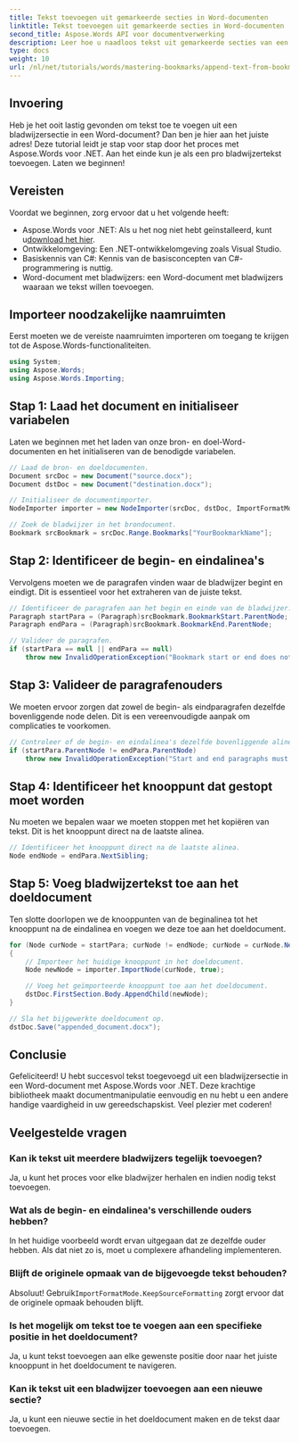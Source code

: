 ```yaml
---
title: Tekst toevoegen uit gemarkeerde secties in Word-documenten
linktitle: Tekst toevoegen uit gemarkeerde secties in Word-documenten
second_title: Aspose.Words API voor documentverwerking
description: Leer hoe u naadloos tekst uit gemarkeerde secties van een Word-document kunt toevoegen met Aspose.Words voor .NET. Deze stapsgewijze tutorial.
type: docs
weight: 10
url: /nl/net/tutorials/words/mastering-bookmarks/append-text-from-bookmarked-sections/
---
```

## Invoering

Heb je het ooit lastig gevonden om tekst toe te voegen uit een bladwijzersectie in een Word-document? Dan ben je hier aan het juiste adres! Deze tutorial leidt je stap voor stap door het proces met Aspose.Words voor .NET. Aan het einde kun je als een pro bladwijzertekst toevoegen. Laten we beginnen!

## Vereisten

Voordat we beginnen, zorg ervoor dat u het volgende heeft:

-  Aspose.Words voor .NET: Als u het nog niet hebt geïnstalleerd, kunt u[download het hier](https://releases.aspose.com/words/net/).
- Ontwikkelomgeving: Een .NET-ontwikkelomgeving zoals Visual Studio.
- Basiskennis van C#: Kennis van de basisconcepten van C#-programmering is nuttig.
- Word-document met bladwijzers: een Word-document met bladwijzers waaraan we tekst willen toevoegen.

## Importeer noodzakelijke naamruimten

Eerst moeten we de vereiste naamruimten importeren om toegang te krijgen tot de Aspose.Words-functionaliteiten.

```csharp
using System;
using Aspose.Words;
using Aspose.Words.Importing;
```

## Stap 1: Laad het document en initialiseer variabelen

Laten we beginnen met het laden van onze bron- en doel-Word-documenten en het initialiseren van de benodigde variabelen.

```csharp
// Laad de bron- en doeldocumenten.
Document srcDoc = new Document("source.docx");
Document dstDoc = new Document("destination.docx");

// Initialiseer de documentimporter.
NodeImporter importer = new NodeImporter(srcDoc, dstDoc, ImportFormatMode.KeepSourceFormatting);

// Zoek de bladwijzer in het brondocument.
Bookmark srcBookmark = srcDoc.Range.Bookmarks["YourBookmarkName"];
```

## Stap 2: Identificeer de begin- en eindalinea's

Vervolgens moeten we de paragrafen vinden waar de bladwijzer begint en eindigt. Dit is essentieel voor het extraheren van de juiste tekst.

```csharp
// Identificeer de paragrafen aan het begin en einde van de bladwijzer.
Paragraph startPara = (Paragraph)srcBookmark.BookmarkStart.ParentNode;
Paragraph endPara = (Paragraph)srcBookmark.BookmarkEnd.ParentNode;

// Valideer de paragrafen.
if (startPara == null || endPara == null)
    throw new InvalidOperationException("Bookmark start or end does not have a valid paragraph parent.");
```

## Stap 3: Valideer de paragrafenouders

We moeten ervoor zorgen dat zowel de begin- als eindparagrafen dezelfde bovenliggende node delen. Dit is een vereenvoudigde aanpak om complicaties te voorkomen.

```csharp
// Controleer of de begin- en eindalinea's dezelfde bovenliggende alinea hebben.
if (startPara.ParentNode != endPara.ParentNode)
    throw new InvalidOperationException("Start and end paragraphs must have the same parent.");
```

## Stap 4: Identificeer het knooppunt dat gestopt moet worden

Nu moeten we bepalen waar we moeten stoppen met het kopiëren van tekst. Dit is het knooppunt direct na de laatste alinea.

```csharp
// Identificeer het knooppunt direct na de laatste alinea.
Node endNode = endPara.NextSibling;
```

## Stap 5: Voeg bladwijzertekst toe aan het doeldocument

Ten slotte doorlopen we de knooppunten van de beginalinea tot het knooppunt na de eindalinea en voegen we deze toe aan het doeldocument.

```csharp
for (Node curNode = startPara; curNode != endNode; curNode = curNode.NextSibling)
{
    // Importeer het huidige knooppunt in het doeldocument.
    Node newNode = importer.ImportNode(curNode, true);

    // Voeg het geïmporteerde knooppunt toe aan het doeldocument.
    dstDoc.FirstSection.Body.AppendChild(newNode);
}

// Sla het bijgewerkte doeldocument op.
dstDoc.Save("appended_document.docx");
```

## Conclusie

Gefeliciteerd! U hebt succesvol tekst toegevoegd uit een bladwijzersectie in een Word-document met Aspose.Words voor .NET. Deze krachtige bibliotheek maakt documentmanipulatie eenvoudig en nu hebt u een andere handige vaardigheid in uw gereedschapskist. Veel plezier met coderen!

## Veelgestelde vragen

### Kan ik tekst uit meerdere bladwijzers tegelijk toevoegen?
Ja, u kunt het proces voor elke bladwijzer herhalen en indien nodig tekst toevoegen.

### Wat als de begin- en eindalinea's verschillende ouders hebben?
In het huidige voorbeeld wordt ervan uitgegaan dat ze dezelfde ouder hebben. Als dat niet zo is, moet u complexere afhandeling implementeren.

### Blijft de originele opmaak van de bijgevoegde tekst behouden?
 Absoluut! Gebruik`ImportFormatMode.KeepSourceFormatting` zorgt ervoor dat de originele opmaak behouden blijft.

### Is het mogelijk om tekst toe te voegen aan een specifieke positie in het doeldocument?
Ja, u kunt tekst toevoegen aan elke gewenste positie door naar het juiste knooppunt in het doeldocument te navigeren.

### Kan ik tekst uit een bladwijzer toevoegen aan een nieuwe sectie?
Ja, u kunt een nieuwe sectie in het doeldocument maken en de tekst daar toevoegen.